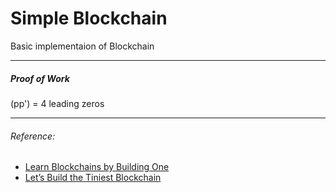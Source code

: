 # Simple Blockchain

Basic implementaion of Blockchain

---

##### Proof of Work
(pp') = 4 leading zeros

--- 



###### Reference:
- [Learn Blockchains by Building One](https://hackernoon.com/learn-blockchains-by-building-one-117428612f46)
- [Let’s Build the Tiniest Blockchain](https://medium.com/crypto-currently/lets-build-the-tiniest-blockchain-e70965a248b)
